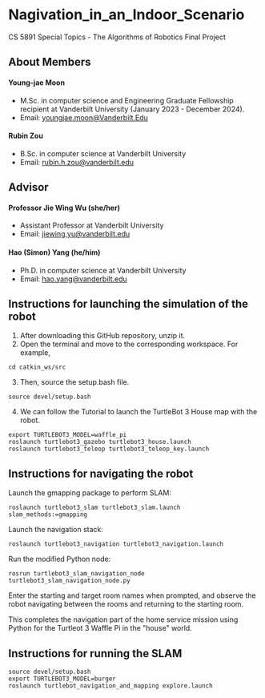 # Nagivation_in_an_Indoor_Scenario
CS 5891 Special Topics - The Algorithms of Robotics Final Project

## About Members 

#### Young-jae Moon
* M.Sc. in computer science and Engineering Graduate Fellowship recipient at Vanderbilt University (January 2023 - December 2024).
* Email: youngjae.moon@Vanderbilt.Edu

#### Rubin Zou
* B.Sc. in computer science at Vanderbilt University
* Email: rubin.h.zou@vanderbilt.edu

## Advisor

#### Professor Jie Wing Wu (she/her)
* Assistant Professor at Vanderbilt University
* Email: jiewing.yu@vanderbilt.edu

#### Hao (Simon) Yang (he/him)
* Ph.D. in computer science at Vanderbilt University
* Email: hao.yang@vanderbilt.edu

## Instructions for launching the simulation of the robot

1. After downloading this GitHub repository, unzip it.
2. Open the terminal and move to the corresponding workspace. For example,
```
cd catkin_ws/src
```

3. Then, source the setup.bash file.
```
source devel/setup.bash
```

4. We can follow the Tutorial to launch the TurtleBot 3 House map with the robot.
```
export TURTLEBOT3_MODEL=waffle_pi
roslaunch turtlebot3_gazebo turtlebot3_house.launch
roslaunch turtlebot3_teleop turtlebot3_teleop_key.launch
```

## Instructions for navigating the robot
Launch the gmapping package to perform SLAM:
```
roslaunch turtlebot3_slam turtlebot3_slam.launch slam_methods:=gmapping
```
Launch the navigation stack:
```
roslaunch turtlebot3_navigation turtlebot3_navigation.launch
```

Run the modified Python node:
```
rosrun turtlebot3_slam_navigation_node turtlebot3_slam_navigation_node.py
```

Enter the starting and target room names when prompted, and observe the robot navigating between the rooms and returning to the starting room.

This completes the navigation part of the home service mission using Python for the Turtleot 3 Waffle Pi in the "house" world.

## Instructions for running the SLAM

```
source devel/setup.bash
export TURTLEBOT3_MODEL=burger
roslaunch turtlebot_navigation_and_mapping explore.launch
```
